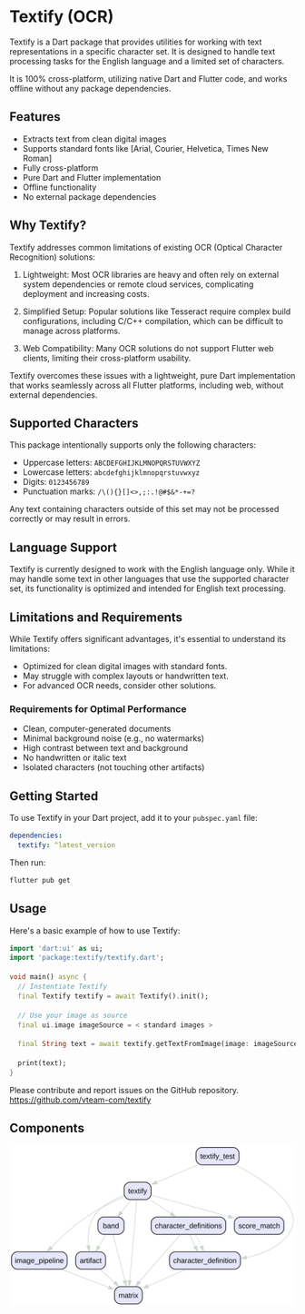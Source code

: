 # Textify (OCR)

Textify is a Dart package that provides utilities for working with text representations in a specific character set. It is designed to handle text processing tasks for the English language and a limited set of characters.

 It is 100% cross-platform, utilizing native Dart and Flutter code, and works offline without any package dependencies.

## Features

- Extracts text from clean digital images
- Supports standard fonts like [Arial, Courier, Helvetica, Times New Roman]
- Fully cross-platform
- Pure Dart and Flutter implementation
- Offline functionality
- No external package dependencies

## Why Textify?

Textify addresses common limitations of existing OCR (Optical Character Recognition) solutions:

1. Lightweight: Most OCR libraries are heavy and often rely on external system dependencies or remote cloud services, complicating deployment and increasing costs.

2. Simplified Setup: Popular solutions like Tesseract require complex build configurations, including C/C++ compilation, which can be difficult to manage across platforms.

3. Web Compatibility: Many OCR solutions do not support Flutter web clients, limiting their cross-platform usability.

Textify overcomes these issues with a lightweight, pure Dart implementation that works seamlessly across all Flutter platforms, including web, without external dependencies.

## Supported Characters

This package intentionally supports only the following characters:

- Uppercase letters: `ABCDEFGHIJKLMNOPQRSTUVWXYZ`
- Lowercase letters: `abcdefghijklmnopqrstuvwxyz`
- Digits: `0123456789`
- Punctuation marks: `/\(){}[]<>,;:.!@#$&*-+=?`

Any text containing characters outside of this set may not be processed correctly or may result in errors.

## Language Support

Textify is currently designed to work with the English language only. While it may handle some text in other languages that use the supported character set, its functionality is optimized and intended for English text processing.

## Limitations and Requirements

While Textify offers significant advantages, it's essential to understand its limitations:

- Optimized for clean digital images with standard fonts.
- May struggle with complex layouts or handwritten text.
- For advanced OCR needs, consider other solutions.

### Requirements for Optimal Performance

- Clean, computer-generated documents
- Minimal background noise (e.g., no watermarks)
- High contrast between text and background
- No handwritten or italic text
- Isolated characters (not touching other artifacts)

## Getting Started

To use Textify in your Dart project, add it to your `pubspec.yaml` file:

```yaml
dependencies:
  textify: ^latest_version
```

Then run:

```bash
flutter pub get
```

## Usage

Here's a basic example of how to use Textify:

```dart
import 'dart:ui' as ui;
import 'package:textify/textify.dart';

void main() async {
  // Instentiate Textify
  final Textify textify = await Textify().init();

  // Use your image as source
  final ui.image imageSource = < standard images >

  final String text = await textify.getTextFromImage(image: imageSource);

  print(text);
}
```

Please contribute and report issues on the GitHub repository.
<https://github.com/vteam-com/textify>

## Components

![Call Graph](graph.svg)
